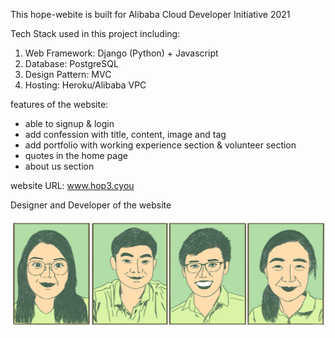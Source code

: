 This hope-webite is built for Alibaba Cloud Developer Initiative 2021

Tech Stack used in this project including:
1. Web Framework: Django (Python) + Javascript
2. Database: PostgreSQL
3. Design Pattern: MVC
4. Hosting: Heroku/Alibaba VPC

features of the website:
- able to signup & login
- add confession with title, content, image and tag
- add portfolio with working experience section & volunteer section
- quotes in the home page
- about us section 

website URL: www.hop3.cyou

Designer and Developer of the website

![alt text](https://github.com/limjinyung/hope-website/blob/master/hope_project/static/images/about-us-img.png?raw=true)
